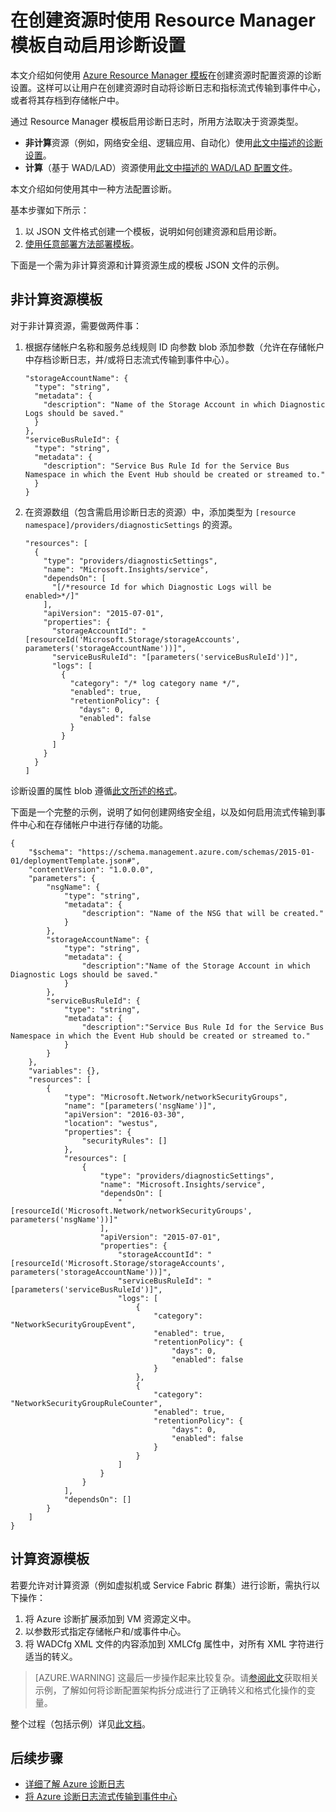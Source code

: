 <properties
	pageTitle="使用 Resource Manager 模板自动启用诊断设置 | Azure"
	description="了解如何使用 Resource Manager 模板创建诊断设置，以便将诊断日志流式传输到事件中心，或者将其存储在存储帐户中。"
	authors="johnkemnetz"
	manager="rboucher"
	editor=""
	services="monitoring-and-diagnostics"
	documentationCenter="monitoring-and-diagnostics"/>

<tags
	ms.service="monitoring-and-diagnostics"
	ms.workload="na"
	ms.tgt_pltfrm="na"
	ms.devlang="na"
	ms.topic="article"
	ms.date="08/17/2016"
	ms.author="johnkem"
	wacn.date="10/17/2016"/>  


# 在创建资源时使用 Resource Manager 模板自动启用诊断设置
本文介绍如何使用 [Azure Resource Manager 模板](/documentation/articles/resource-group-authoring-templates/)在创建资源时配置资源的诊断设置。这样可以让用户在创建资源时自动将诊断日志和指标流式传输到事件中心，或者将其存档到存储帐户中。

通过 Resource Manager 模板启用诊断日志时，所用方法取决于资源类型。

- **非计算**资源（例如，网络安全组、逻辑应用、自动化）使用[此文中描述的诊断设置](/documentation/articles/monitoring-overview-of-diagnostic-logs/#diagnostic-settings)。
- **计算**（基于 WAD/LAD）资源使用[此文中描述的 WAD/LAD 配置文件](/documentation/articles/vs-azure-tools-diagnostics-for-cloud-services-and-virtual-machines/)。

本文介绍如何使用其中一种方法配置诊断。

基本步骤如下所示：

1. 以 JSON 文件格式创建一个模板，说明如何创建资源和启用诊断。
2. [使用任意部署方法部署模板](/documentation/articles/resource-group-template-deploy/)。

下面是一个需为非计算资源和计算资源生成的模板 JSON 文件的示例。

## 非计算资源模板
对于非计算资源，需要做两件事：

1. 根据存储帐户名称和服务总线规则 ID 向参数 blob 添加参数（允许在存储帐户中存档诊断日志，并/或将日志流式传输到事件中心）。

    ```
    "storageAccountName": {
      "type": "string",
      "metadata": {
        "description": "Name of the Storage Account in which Diagnostic Logs should be saved."
      }
    },
    "serviceBusRuleId": {
      "type": "string",
      "metadata": {
        "description": "Service Bus Rule Id for the Service Bus Namespace in which the Event Hub should be created or streamed to."
      }
    }
    ```
2. 在资源数组（包含需启用诊断日志的资源）中，添加类型为 `[resource namespace]/providers/diagnosticSettings` 的资源。

    ```
    "resources": [
      {
        "type": "providers/diagnosticSettings",
        "name": "Microsoft.Insights/service",
        "dependsOn": [
          "[/*resource Id for which Diagnostic Logs will be enabled>*/]"
        ],
        "apiVersion": "2015-07-01",
        "properties": {
          "storageAccountId": "[resourceId('Microsoft.Storage/storageAccounts', parameters('storageAccountName'))]",
          "serviceBusRuleId": "[parameters('serviceBusRuleId')]",
          "logs": [ 
            {
              "category": "/* log category name */",
              "enabled": true,
              "retentionPolicy": {
                "days": 0,
                "enabled": false
              }
            }
          ]
        }
      }
    ]
    ```

诊断设置的属性 blob 遵循[此文所述的格式](https://msdn.microsoft.com/zh-cn/library/azure/dn931931.aspx)。

下面是一个完整的示例，说明了如何创建网络安全组，以及如何启用流式传输到事件中心和在存储帐户中进行存储的功能。

```
{
    "$schema": "https://schema.management.azure.com/schemas/2015-01-01/deploymentTemplate.json#",
    "contentVersion": "1.0.0.0",
    "parameters": {
        "nsgName": {
            "type": "string",
			"metadata": {
				"description": "Name of the NSG that will be created."
			}
        },
		"storageAccountName": {
			"type": "string",
			"metadata": {
				"description":"Name of the Storage Account in which Diagnostic Logs should be saved."
			}
		},
		"serviceBusRuleId": {
			"type": "string",
			"metadata": {
				"description":"Service Bus Rule Id for the Service Bus Namespace in which the Event Hub should be created or streamed to."
			}
		}
    },
    "variables": {},
    "resources": [
        {
            "type": "Microsoft.Network/networkSecurityGroups",
            "name": "[parameters('nsgName')]",
            "apiVersion": "2016-03-30",
            "location": "westus",
            "properties": {
                "securityRules": []
            },
            "resources": [
				{
					"type": "providers/diagnosticSettings",
					"name": "Microsoft.Insights/service",
					"dependsOn": [
						"[resourceId('Microsoft.Network/networkSecurityGroups', parameters('nsgName'))]"
					],
					"apiVersion": "2015-07-01",
					"properties": {
						"storageAccountId": "[resourceId('Microsoft.Storage/storageAccounts', parameters('storageAccountName'))]",
                        "serviceBusRuleId": "[parameters('serviceBusRuleId')]",
						"logs": [
							{
								"category": "NetworkSecurityGroupEvent",
								"enabled": true,
								"retentionPolicy": {
									"days": 0,
									"enabled": false
								}
							},
                            {
								"category": "NetworkSecurityGroupRuleCounter",
								"enabled": true,
								"retentionPolicy": {
									"days": 0,
									"enabled": false
								}
							}
						]
					}
				}
			],
            "dependsOn": []
        }
    ]
}
```

## 计算资源模板
若要允许对计算资源（例如虚拟机或 Service Fabric 群集）进行诊断，需执行以下操作：

1. 将 Azure 诊断扩展添加到 VM 资源定义中。
2. 以参数形式指定存储帐户和/或事件中心。
3. 将 WADCfg XML 文件的内容添加到 XMLCfg 属性中，对所有 XML 字符进行适当的转义。

> [AZURE.WARNING] 这最后一步操作起来比较复杂。请[参阅此文](/documentation/articles/virtual-machines-windows-extensions-diagnostics-template/#diagnostics-configuration-variables)获取相关示例，了解如何将诊断配置架构拆分成进行了正确转义和格式化操作的变量。

整个过程（包括示例）详见[此文档](/documentation/articles/virtual-machines-windows-extensions-diagnostics-template/)。


## 后续步骤
- [详细了解 Azure 诊断日志](/documentation/articles/monitoring-overview-of-diagnostic-logs/)
- [将 Azure 诊断日志流式传输到事件中心](/documentation/articles/monitoring-stream-diagnostic-logs-to-event-hubs/)

<!---HONumber=Mooncake_1010_2016-->